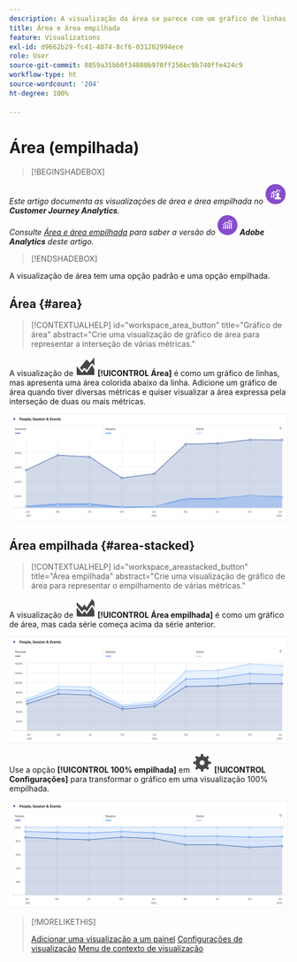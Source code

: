```yaml
---
description: A visualização da área se parece com um gráfico de linhas, mas apresenta uma área colorida abaixo da linha.
title: Área e área empilhada
feature: Visualizations
exl-id: d9662b29-fc41-4074-8cf6-031202994ece
role: User
source-git-commit: 0859a35bb0f34800b970ff256bc9b740ffe424c9
workflow-type: ht
source-wordcount: '204'
ht-degree: 100%

---
```


# Área (empilhada)

>[!BEGINSHADEBOX]

_Este artigo documenta as visualizações de área e área empilhada no_ ![CustomerJourneyAnalytics](/help/assets/icons/CustomerJourneyAnalytics.svg) _**Customer Journey Analytics**._<br/>_Consulte [Área e área empilhada](https://experienceleague.adobe.com/pt-br/docs/analytics/analyze/analysis-workspace/visualizations/area) para saber a versão do_ ![AdobeAnalytics](/help/assets/icons/AdobeAnalytics.svg) _**Adobe Analytics** deste artigo._

>[!ENDSHADEBOX]


A visualização de área tem uma opção padrão e uma opção empilhada.

## Área {#area}

<!-- markdownlint-disable MD034 -->

>[!CONTEXTUALHELP]
>id="workspace_area_button"
>title="Gráfico de área"
>abstract="Crie uma visualização de gráfico de área para representar a interseção de várias métricas."

<!-- markdownlint-enable MD034 -->





A visualização de ![GraphArea](/help/assets/icons/GraphArea.svg) **[!UICONTROL Área]** é como um gráfico de linhas, mas apresenta uma área colorida abaixo da linha. Adicione um gráfico de área quando tiver diversas métricas e quiser visualizar a área expressa pela interseção de duas ou mais métricas.

![Visualização de área, mostrando várias métricas](assets/area.png)

## Área empilhada {#area-stacked}

<!-- markdownlint-disable MD034 -->

>[!CONTEXTUALHELP]
>id="workspace_areastacked_button"
>title="Área empilhada"
>abstract="Crie uma visualização de gráfico de área para representar o empilhamento de várias métricas."

<!-- markdownlint-enable MD034 -->


A visualização de ![GraphAreaStacked](/help/assets/icons/GraphAreaStacked.svg) **[!UICONTROL Área empilhada]** é como um gráfico de área, mas cada série começa acima da série anterior.

![Área empilhada, mostrando cada série acima da série anterior.](assets/area-stacked.png)

Use a opção **[!UICONTROL 100% empilhada]** em ![Setting](/help/assets/icons/Setting.svg) **[!UICONTROL Configurações]** para transformar o gráfico em uma visualização 100% empilhada.

![Área empilhada, mostrando uma visualização 100% empilhada.](assets/area-stacked100.png)

>[!MORELIKETHIS]
>
>[Adicionar uma visualização a um painel](/help/analysis-workspace/visualizations/freeform-analysis-visualizations.md#add-visualizations-to-a-panel)
>[Configurações de visualização](/help/analysis-workspace/visualizations/freeform-analysis-visualizations.md#settings)
>[Menu de contexto de visualização](/help/analysis-workspace/visualizations/freeform-analysis-visualizations.md#context-menu)
>

